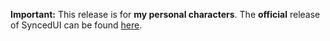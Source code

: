 
**Important:** This release is for **my personal characters**. The **official** release of SyncedUI can be found [here](https://github.com/vashin1/SyncedUI).



